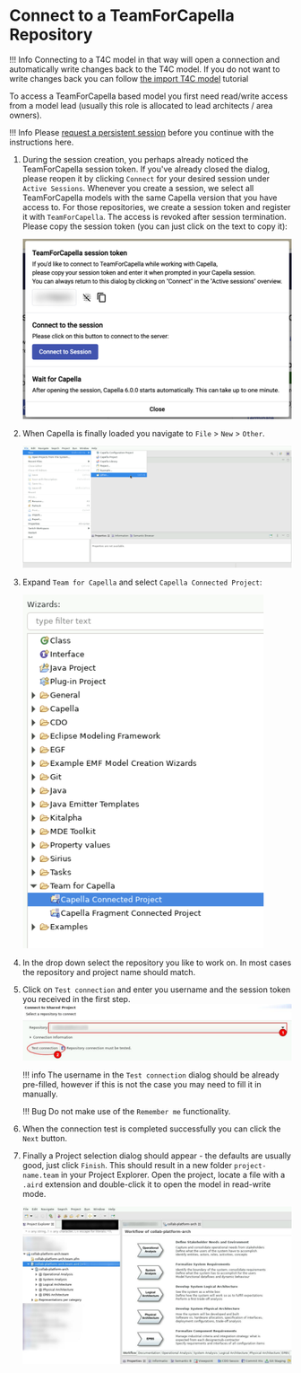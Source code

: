 <!--
 ~ SPDX-FileCopyrightText: Copyright DB InfraGO AG and contributors
 ~ SPDX-License-Identifier: Apache-2.0
 -->

# Connect to a TeamForCapella Repository

<!-- prettier-ignore -->
!!! Info
    Connecting to a T4C model in that way will open a connection and automatically
    write changes back to the T4C model. If you do not want to write changes back you can follow
    [the import T4C model](../import/index.md)
    tutorial

To access a TeamForCapella based model you first need read/write access from a
model lead (usually this role is allocated to lead architects / area owners).

<!-- prettier-ignore -->
!!! Info
    Please [request a persistent session](../../../../sessions/request.md) before you continue
    with the instructions here.

<!-- prettier-ignore-start -->

1. During the session creation, you perhaps already noticed the TeamForCapella
   session token. If you've already closed the dialog, please reopen it by
   clicking `Connect` for your desired session under `Active Sessions`.
   Whenever you create a session, we select all TeamForCapella models with the
   same Capella version that you have access to. For those repositories, we
   create a session token and register it with `TeamForCapella`. The access
   is revoked after session termination. Please copy the session token (you
   can just click on the text to copy it):

    ![Session password](screenshots/session-token.png)

1. When Capella is finally loaded you navigate to `File` > `New` > `Other`.

    ![Open Connection dialog](screenshots/step_1.png)

1. Expand `Team for Capella` and select `Capella Connected Project`:

    ![Connect to remote model](screenshots/step_2.png)

1. In the drop down select the repository you like to work on. In most cases
   the repository and project name should match.
1. Click on `Test connection` and enter you username and the session token you
   received in the first step.
    ![Test TeamForCapella connection](screenshots/cap-test-conn.jpg)

    !!! info
        The username in the `Test connection` dialog should be already
        pre-filled, however if this is not the case you may need to fill it in
        manually.

    !!! Bug
        Do not make use of the `Remember me` functionality.

1. When the connection test is completed successfully you can click the `Next`
   button.
1. Finally a Project selection dialog should appear - the defaults are usually
   good, just click `Finish`. This should result in a new folder
   `project-name.team` in your Project Explorer. Open the project, locate a
   file with a `.aird` extension and double-click it to open the model in
   read-write mode.

    ![Project explorer](screenshots/connection-example.jpg)

<!-- prettier-ignore-end -->
